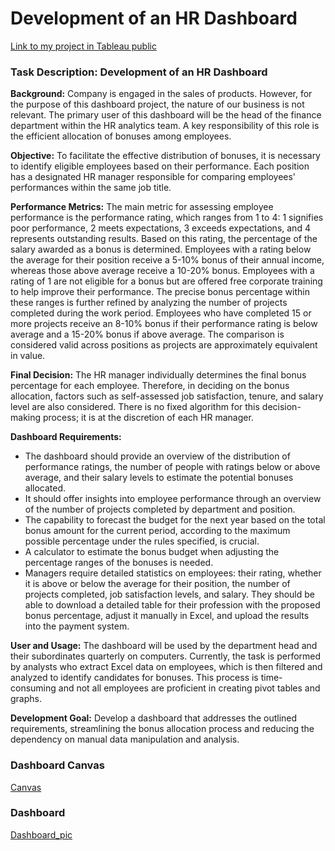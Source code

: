 # Development of an HR Dashboard

[Link to my project in Tableau public](https://public.tableau.com/app/profile/david.grigorev/viz/HRmonetary-KarpovProject/HRmonetaryDashboard)


### Task Description: Development of an HR Dashboard

**Background:** Company is engaged in the sales of products. However, for the purpose of this dashboard project, the nature of our business is not relevant. The primary user of this dashboard will be the head of the finance department within the HR analytics team. A key responsibility of this role is the efficient allocation of bonuses among employees.

**Objective:** To facilitate the effective distribution of bonuses, it is necessary to identify eligible employees based on their performance. Each position has a designated HR manager responsible for comparing employees' performances within the same job title.

**Performance Metrics:** The main metric for assessing employee performance is the performance rating, which ranges from 1 to 4: 1 signifies poor performance, 2 meets expectations, 3 exceeds expectations, and 4 represents outstanding results. Based on this rating, the percentage of the salary awarded as a bonus is determined. Employees with a rating below the average for their position receive a 5-10% bonus of their annual income, whereas those above average receive a 10-20% bonus. Employees with a rating of 1 are not eligible for a bonus but are offered free corporate training to help improve their performance. The precise bonus percentage within these ranges is further refined by analyzing the number of projects completed during the work period. Employees who have completed 15 or more projects receive an 8-10% bonus if their performance rating is below average and a 15-20% bonus if above average. The comparison is considered valid across positions as projects are approximately equivalent in value.

**Final Decision:** The HR manager individually determines the final bonus percentage for each employee. Therefore, in deciding on the bonus allocation, factors such as self-assessed job satisfaction, tenure, and salary level are also considered. There is no fixed algorithm for this decision-making process; it is at the discretion of each HR manager.

**Dashboard Requirements:** 
- The dashboard should provide an overview of the distribution of performance ratings, the number of people with ratings below or above average, and their salary levels to estimate the potential bonuses allocated.
- It should offer insights into employee performance through an overview of the number of projects completed by department and position.
- The capability to forecast the budget for the next year based on the total bonus amount for the current period, according to the maximum possible percentage under the rules specified, is crucial.
- A calculator to estimate the bonus budget when adjusting the percentage ranges of the bonuses is needed.
- Managers require detailed statistics on employees: their rating, whether it is above or below the average for their position, the number of projects completed, job satisfaction levels, and salary. They should be able to download a detailed table for their profession with the proposed bonus percentage, adjust it manually in Excel, and upload the results into the payment system.

**User and Usage:** The dashboard will be used by the department head and their subordinates quarterly on computers. Currently, the task is performed by analysts who extract Excel data on employees, which is then filtered and analyzed to identify candidates for bonuses. This process is time-consuming and not all employees are proficient in creating pivot tables and graphs.

**Development Goal:** Develop a dashboard that addresses the outlined requirements, streamlining the bonus allocation process and reducing the dependency on manual data manipulation and analysis.

### Dashboard Canvas
[Canvas]()

### Dashboard 
[Dashboard_pic]()